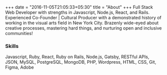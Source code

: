 +++
date = "2016-11-05T21:05:33+05:30"
title = "About"
+++
Full Stack Web Developer with strengths in Javascript, Node.js, React, and Rails. Experienced Co-Founder | Cultural Producer with a demonstrated history of working in the visual arts field in New York City. Brazenly wide-eyed about creative processes, mastering hard things, and nurturing open and inclusive communities!

### Skills

Javascript, Ruby, React, Ruby on Rails, Node.js, Gatsby, RESTful APIs, JSON, MySQL, PostgreSQL, MongoDB, PHP, Wordpress, HTML, CSS, Git, Figma, Adobe
